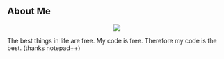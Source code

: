 <h2>
  About Me
</h2>

<p align="center">
<img src="https://gist.githubusercontent.com/jareklupinski/0a104d43e60b2030f29be2bd288fd9b2/raw/12a53b5ccdf96b47f93f91d402571b81031a3e5a/professor.gif" />
</p>

The best things in life are free.
My code is free.
Therefore my code is the best.
(thanks notepad++)
